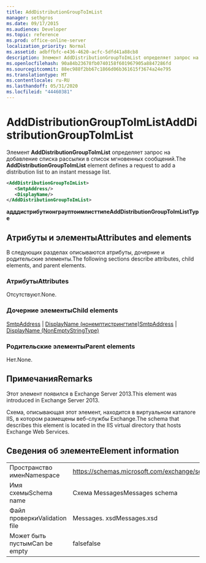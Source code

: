 ```yaml
---
title: AddDistributionGroupToImList
manager: sethgros
ms.date: 09/17/2015
ms.audience: Developer
ms.topic: reference
ms.prod: office-online-server
localization_priority: Normal
ms.assetid: adbffbfc-e436-4620-acfc-5dfd41a88cb8
description: Элемент AddDistributionGroupToImList определяет запрос на добавление списка рассылки в список мгновенных сообщений.
ms.openlocfilehash: 90a84b23678fb0740158f601967905a8847286fd
ms.sourcegitcommit: 88ec988f2bb67c1866d06b361615f3674a24e795
ms.translationtype: MT
ms.contentlocale: ru-RU
ms.lasthandoff: 05/31/2020
ms.locfileid: "44460381"
---
```

# <a name="adddistributiongrouptoimlist"></a><span data-ttu-id="302e9-103">AddDistributionGroupToImList</span><span class="sxs-lookup"><span data-stu-id="302e9-103">AddDistributionGroupToImList</span></span>

<span data-ttu-id="302e9-104">Элемент **AddDistributionGroupToImList** определяет запрос на добавление списка рассылки в список мгновенных сообщений.</span><span class="sxs-lookup"><span data-stu-id="302e9-104">The **AddDistributionGroupToImList** element defines a request to add a distribution list to an instant message list.</span></span> 
  
```XML
<AddDistributionGroupToImList>
   <SmtpAddress/>
   <DisplayName/>
</AddDistributionGroupToImList>
```

 <span data-ttu-id="302e9-105">**адддистрибутионграуптоимлисттипе**</span><span class="sxs-lookup"><span data-stu-id="302e9-105">**AddDistributionGroupToImListType**</span></span>
## <a name="attributes-and-elements"></a><span data-ttu-id="302e9-106">Атрибуты и элементы</span><span class="sxs-lookup"><span data-stu-id="302e9-106">Attributes and elements</span></span>

<span data-ttu-id="302e9-107">В следующих разделах описываются атрибуты, дочерние и родительские элементы.</span><span class="sxs-lookup"><span data-stu-id="302e9-107">The following sections describe attributes, child elements, and parent elements.</span></span>
  
### <a name="attributes"></a><span data-ttu-id="302e9-108">Атрибуты</span><span class="sxs-lookup"><span data-stu-id="302e9-108">Attributes</span></span>

<span data-ttu-id="302e9-109">Отсутствуют.</span><span class="sxs-lookup"><span data-stu-id="302e9-109">None.</span></span>
  
### <a name="child-elements"></a><span data-ttu-id="302e9-110">Дочерние элементы</span><span class="sxs-lookup"><span data-stu-id="302e9-110">Child elements</span></span>

<span data-ttu-id="302e9-111">[SmtpAddress](smtpaddress.md)  |  [DisplayName (нонемптистрингтипе)](displayname-nonemptystringtype.md)</span><span class="sxs-lookup"><span data-stu-id="302e9-111">[SmtpAddress](smtpaddress.md) | [DisplayName (NonEmptyStringType)](displayname-nonemptystringtype.md)</span></span>
  
### <a name="parent-elements"></a><span data-ttu-id="302e9-112">Родительские элементы</span><span class="sxs-lookup"><span data-stu-id="302e9-112">Parent elements</span></span>

<span data-ttu-id="302e9-113">Нет.</span><span class="sxs-lookup"><span data-stu-id="302e9-113">None.</span></span>
  
## <a name="remarks"></a><span data-ttu-id="302e9-114">Примечания</span><span class="sxs-lookup"><span data-stu-id="302e9-114">Remarks</span></span>

<span data-ttu-id="302e9-115">Этот элемент появился в Exchange Server 2013.</span><span class="sxs-lookup"><span data-stu-id="302e9-115">This element was introduced in Exchange Server 2013.</span></span>
  
<span data-ttu-id="302e9-116">Схема, описывающая этот элемент, находится в виртуальном каталоге IIS, в котором размещены веб-службы Exchange.</span><span class="sxs-lookup"><span data-stu-id="302e9-116">The schema that describes this element is located in the IIS virtual directory that hosts Exchange Web Services.</span></span>
  
## <a name="element-information"></a><span data-ttu-id="302e9-117">Сведения об элементе</span><span class="sxs-lookup"><span data-stu-id="302e9-117">Element information</span></span>

|||
|:-----|:-----|
|<span data-ttu-id="302e9-118">Пространство имен</span><span class="sxs-lookup"><span data-stu-id="302e9-118">Namespace</span></span>  <br/> |https://schemas.microsoft.com/exchange/services/2006/messages  <br/> |
|<span data-ttu-id="302e9-119">Имя схемы</span><span class="sxs-lookup"><span data-stu-id="302e9-119">Schema name</span></span>  <br/> |<span data-ttu-id="302e9-120">Схема Messages</span><span class="sxs-lookup"><span data-stu-id="302e9-120">Messages schema</span></span>  <br/> |
|<span data-ttu-id="302e9-121">Файл проверки</span><span class="sxs-lookup"><span data-stu-id="302e9-121">Validation file</span></span>  <br/> |<span data-ttu-id="302e9-122">Messages. xsd</span><span class="sxs-lookup"><span data-stu-id="302e9-122">Messages.xsd</span></span>  <br/> |
|<span data-ttu-id="302e9-123">Может быть пустым</span><span class="sxs-lookup"><span data-stu-id="302e9-123">Can be empty</span></span>  <br/> |<span data-ttu-id="302e9-124">false</span><span class="sxs-lookup"><span data-stu-id="302e9-124">false</span></span>  <br/> |
   

